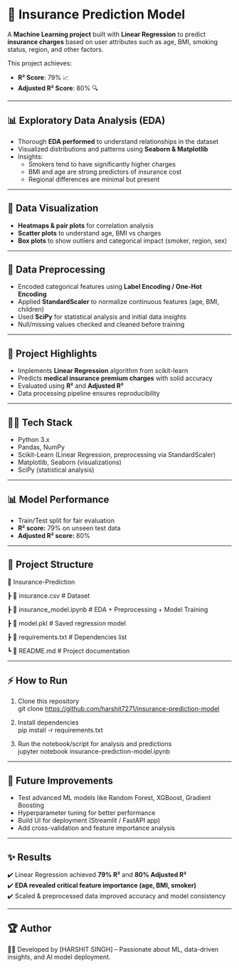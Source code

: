 # 🏥 Insurance Prediction Model  

A **Machine Learning project** built with **Linear Regression** to predict **insurance charges** based on user attributes such as age, BMI, smoking status, region, and other factors.  

This project achieves:  
- **R² Score**: 79% 📈  
- **Adjusted R² Score**: 80% 🔍  

---

## 📊 Exploratory Data Analysis (EDA)
- Thorough **EDA performed** to understand relationships in the dataset  
- Visualized distributions and patterns using **Seaborn & Matplotlib**  
- Insights:  
  - Smokers tend to have significantly higher charges  
  - BMI and age are strong predictors of insurance cost  
  - Regional differences are minimal but present  

---

## 🎨 Data Visualization
- **Heatmaps & pair plots** for correlation analysis  
- **Scatter plots** to understand age, BMI vs charges  
- **Box plots** to show outliers and categorical impact (smoker, region, sex)  

---

## 🧹 Data Preprocessing
- Encoded categorical features using **Label Encoding / One-Hot Encoding**  
- Applied **StandardScaler** to normalize continuous features (age, BMI, children)  
- Used **SciPy** for statistical analysis and initial data insights  
- Null/missing values checked and cleaned before training  

---

## 🚀 Project Highlights
- Implements **Linear Regression** algorithm from scikit-learn  
- Predicts  **medical insurance premium charges** with solid accuracy  
- Evaluated using **R²** and **Adjusted R²**  
- Data processing pipeline ensures reproducibility  

---

## 🧑‍💻 Tech Stack
- Python 3.x  
- Pandas, NumPy  
- Scikit-Learn (Linear Regression, preprocessing via StandardScaler)  
- Matplotlib, Seaborn (visualizations)  
- SciPy (statistical analysis)  

---

## 📊 Model Performance
- Train/Test split for fair evaluation  
- **R² score:** 79% on unseen test data  
- **Adjusted R² score:** 80%  

---

## 📂 Project Structure
📁 Insurance-Prediction

┣ 📄 insurance.csv # Dataset

┣ 📄 insurance_model.ipynb # EDA + Preprocessing + Model Training

┣ 📄 model.pkl # Saved regression model

┣ 📄 requirements.txt # Dependencies list

┗ 📄 README.md # Project documentation


---

## ⚡ How to Run
1. Clone this repository  
git clone https://github.com/harshit7271/insurance-prediction-model


2. Install dependencies  
pip install -r requirements.txt


3. Run the notebook/script for analysis and predictions  
jupyter notebook insurance-prediction-model.ipynb


---

## 📌 Future Improvements
- Test advanced ML models like Random Forest, XGBoost, Gradient Boosting  
- Hyperparameter tuning for better performance  
- Build UI for deployment (Streamlit / FastAPI app)  
- Add cross-validation and feature importance analysis  

---

## ✨ Results
✔️ Linear Regression achieved **79% R²** and **80% Adjusted R²**  
✔️ **EDA revealed critical feature importance (age, BMI, smoker)**  
✔️ Scaled & preprocessed data improved accuracy and model consistency  

---

## 🏆 Author
👨‍💻 Developed by [HARSHIT SINGH] – Passionate about ML, data-driven insights, and AI model deployment.  

